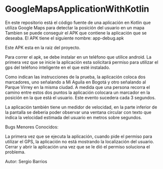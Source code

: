# GoogleMapsApplicationWithKotlin

En este repositorio está el código fuente de una aplicación en Kotlin que utiliza
Google Maps para detectar la posición del usuario en un mapa 
Tambien se puede conseguir el APK que contiene la aplicación que se deseaba.
El APK tiene el siguiente nombre: app-debug.apk

Este APK esta en la raiz del proyecto. 

Para correr el apk, se debe instalar en un teléfono que utilice android.
La primera vez que se inicie la aplicación esta solicitará permiso para utilizar el
gps del teléfono inteligente en el que esté instalado.

Como indican las instrucciones de la prueba, la aplicación coloca dos marcadores,
uno señalando a Mi Aguila en Bogotá y otro señalando al Parque Virrey en la misma ciudad.
A medida que una persona recorra el camino entre estos dos puntos la aplicación
colocara un marcador en la posición en la que está el usuario. Este evento sucedera cada 3 segundos.

La aplicación también tiene un medidor de velocidad, en la parte inferior de la pantalla se deberia 
poder observar una ventana circular con texto que indica la velocidad estimada del usuario en
metros sobre segundos.

Bugs Menores Conocidos:

La primera vez que se ejecuta la aplicación, cuando pide el permiso para utilizar el GPS,
la aplicación no está mostrando la localización del usuario. Cerrar y abrir la aplicación
una vez que se le dió el permiso soluciona el problema.

Autor: Sergio Barrios
